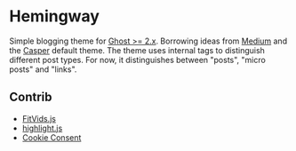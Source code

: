 # Hemingway

Simple blogging theme for [Ghost >= 2.x](https://github.com/TryGhost/Ghost). Borrowing ideas from [Medium](https://medium.com/) and the [Casper](https://github.com/TryGhost/Casper) default theme. The theme uses internal tags to distinguish different post types. For now, it distinguishes between "posts", "micro posts" and "links".

## Contrib

- [FitVids.js](http://fitvidsjs.com/)
- [highlight.js](https://highlightjs.org/)
- [Cookie Consent](https://github.com/insites/cookieconsent)
